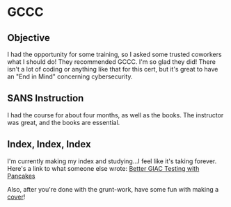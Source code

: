# GCCC

## Objective
I had the opportunity for some training, so I asked some trusted coworkers what I should do!  They recommended GCCC.  I'm so glad they did!
There isn't a lot of coding or anything like that for this cert, but it's great to have an "End in Mind" concerning cybersecurity.

## SANS Instruction
I had the course for about four months, as well as the books.  The instructor was great, and the books are essential.  

## Index, Index, Index
I'm currently making my index and studying...I feel like it's taking forever.  Here's a link to what someone else wrote:
[Better GIAC Testing with Pancakes](https://tisiphone.net/2015/08/18/giac-testing/)

Also, after you're done with the grunt-work, have some fun with making a [cover](https://orlybooks.com/)!
